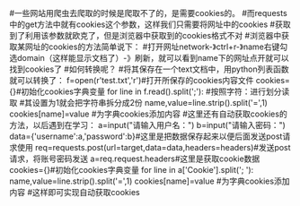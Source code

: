 #一些网站用爬虫去爬取的时候是爬取不了的，是需要cookies的。
#而requests中的get方法中就有cookies这个参数，这样我们只需要将网址中的cookies
#获取到了利用该参数就欧克了，但是浏览器中获取到的cookies格式不对
#浏览器中获取某网址的cookies的方法简单说下：
#打开网址network-》ctrl+r-》name右键勾选domain（这样能显示文档了）-》刷新，就可以看到name下的网址点开就可以找到cookies了
#如何转换呢？
#将其保存在一个text文档中，用python列表函数就可以转换了：
f=open(r'test.txt','r')#打开所保存的cookies内容文件
cookies={}#初始化cookies字典变量
for line in f.read().split(';'):   #按照字符：进行划分读取
    #其设置为1就会把字符串拆分成2份
    name,value=line.strip().split('=',1)
    cookies[name]=value  #为字典cookies添加内容
#这里还有自动获取cookies的方法，以后遇到在学习：
a=input("请输入用户名：")
b=input("请输入密码：")
data={'username':a,'password':b}#这里是把数据保存起来以便后面发送post请求使用
req=requests.post(url=target,data=data,headers=headers)#发送post请求，将账号密码发送
a=req.request.headers#这里是获取cookie数据
cookies={}#初始化cookies字典变量
for line in a['Cookie'].split('; '):
	 name,value=line.strip().split('=',1)
    cookies[name]=value  #为字典cookies添加内容
#这样即可实现自动获取cookies
